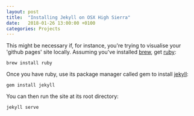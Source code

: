```yaml
---
layout: post
title:  "Installing Jekyll on OSX High Sierra"
date:   2018-01-26 13:00:00 +0100
categories: Projects
---
```


This might be necessary if, for instance, you're trying to visualise your 'github pages' site locally. Assuming you've installed [brew], get [ruby]:
```
brew install ruby
```

Once you have ruby, use its package manager called gem to install [jekyll]:

```
gem install jekyll
```

You can then run the site at its root directory:
```
jekyll serve
```


[brew]: https://brew.sh
[ruby]: https://www.ruby-lang.org/en/
[jekyll]: https://jekyllrb.com



